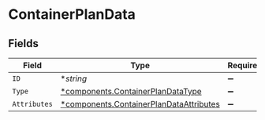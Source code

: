 # ContainerPlanData


## Fields

| Field                                                                                             | Type                                                                                              | Required                                                                                          | Description                                                                                       |
| ------------------------------------------------------------------------------------------------- | ------------------------------------------------------------------------------------------------- | ------------------------------------------------------------------------------------------------- | ------------------------------------------------------------------------------------------------- |
| `ID`                                                                                              | **string*                                                                                         | :heavy_minus_sign:                                                                                | N/A                                                                                               |
| `Type`                                                                                            | [*components.ContainerPlanDataType](../../models/components/containerplandatatype.md)             | :heavy_minus_sign:                                                                                | N/A                                                                                               |
| `Attributes`                                                                                      | [*components.ContainerPlanDataAttributes](../../models/components/containerplandataattributes.md) | :heavy_minus_sign:                                                                                | N/A                                                                                               |